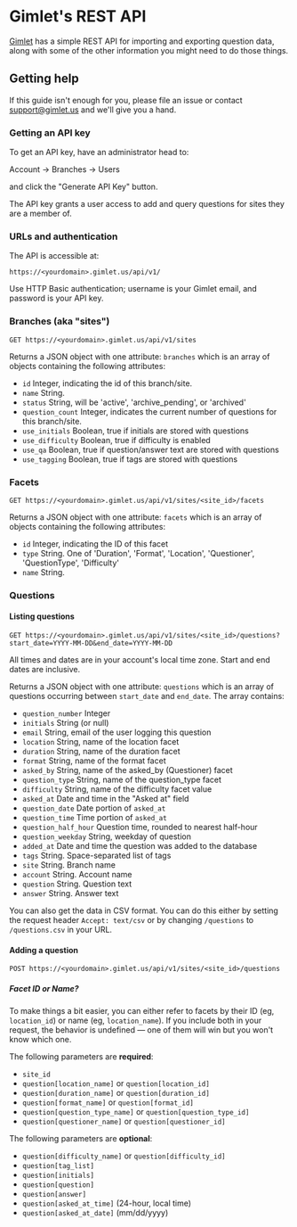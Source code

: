 # Gimlet's REST API

[Gimlet](https://gimlet.us) has a simple REST API for importing and exporting question data, along with some of the other information you might need to do those things.

## Getting help

If this guide isn't enough for you, please file an issue or contact support@gimlet.us and we'll give you a hand.

### Getting an API key

To get an API key, have an administrator head to:

Account -> Branches -> Users

and click the "Generate API Key" button.

The API key grants a user access to add and query questions for sites they are a member of.

### URLs and authentication

The API is accessible at:

```
https://<yourdomain>.gimlet.us/api/v1/
```

Use HTTP Basic authentication; username is your Gimlet email, and password is your API key.

### Branches (aka "sites")

```
GET https://<yourdomain>.gimlet.us/api/v1/sites
```

Returns a JSON object with one attribute: `branches` which is an array of objects containing the following attributes:

* `id` Integer, indicating the id of this branch/site.
* `name` String.
* `status` String, will be 'active', 'archive_pending', or 'archived'
* `question_count` Integer, indicates the current number of questions for this branch/site.
* `use_initials` Boolean, true if initials are stored with questions
* `use_difficulty` Boolean, true if difficulty is enabled
* `use_qa` Boolean, true if question/answer text are stored with questions
* `use_tagging` Boolean, true if tags are stored with questions

### Facets

```
GET https://<yourdomain>.gimlet.us/api/v1/sites/<site_id>/facets
```

Returns a JSON object with one attribute: `facets` which is an array of objects containing the following attributes:

* `id` Integer, indicating the ID of this facet
* `type` String. One of 'Duration', 'Format', 'Location', 'Questioner', 'QuestionType', 'Difficulty'
* `name` String.

### Questions

#### Listing questions

```
GET https://<yourdomain>.gimlet.us/api/v1/sites/<site_id>/questions?start_date=YYYY-MM-DD&end_date=YYYY-MM-DD
```

All times and dates are in your account's local time zone. Start and end dates are inclusive.

Returns a JSON object with one attribute: `questions` which is an array of questions occurring between `start_date` and `end_date`. The array contains:

* `question_number` Integer
* `initials` String (or null)
* `email` String, email of the user logging this question
* `location` String, name of the location facet
* `duration` String, name of the duration facet
* `format` String, name of the format facet
* `asked_by` String, name of the asked_by (Questioner) facet
* `question_type` String, name of the question_type facet
* `difficulty` String, name of the difficulty facet value
* `asked_at` Date and time in the "Asked at" field
* `question_date` Date portion of `asked_at`
* `question_time` Time portion of `asked_at`
* `question_half_hour` Question time, rounded to nearest half-hour
* `question_weekday` String, weekday of question
* `added_at` Date and time the question was added to the database
* `tags` String. Space-separated list of tags
* `site` String. Branch name
* `account` String. Account name
* `question` String. Question text
* `answer` String. Answer text

You can also get the data in CSV format. You can do this either by setting the request header `Accept: text/csv` or by changing `/questions` to `/questions.csv` in your URL.

#### Adding a question

```
POST https://<yourdomain>.gimlet.us/api/v1/sites/<site_id>/questions
```

##### Facet ID or Name?

To make things a bit easier, you can either refer to facets by their ID (eg, `location_id`) or name (eg, `location_name`). If you include both in your request, the behavior is undefined — one of them will win but you won't know which one.

The following parameters are **required**:

* `site_id`
* `question[location_name]` or `question[location_id]`
* `question[duration_name]` or `question[duration_id]`
* `question[format_name]` or `question[format_id]`
* `question[question_type_name]` or `question[question_type_id]`
* `question[questioner_name]` or `question[questioner_id]`

The following parameters are **optional**:

* `question[difficulty_name]` or `question[difficulty_id]`
* `question[tag_list]`
* `question[initials]`
* `question[question]`
* `question[answer]`
* `question[asked_at_time]` (24-hour, local time)
* `question[asked_at_date]` (mm/dd/yyyy)


